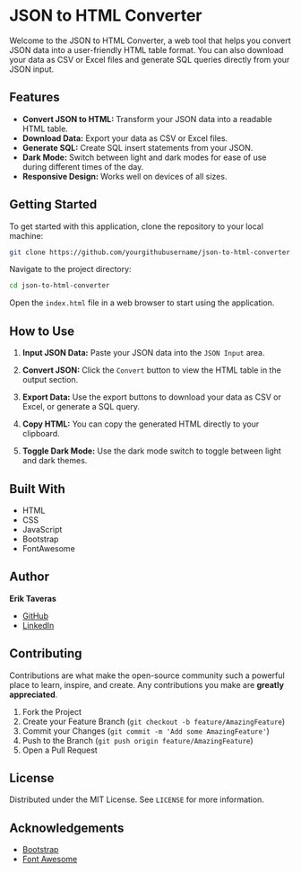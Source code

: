 
# JSON to HTML Converter

Welcome to the JSON to HTML Converter, a web tool that helps you convert JSON data into a user-friendly HTML table format. You can also download your data as CSV or Excel files and generate SQL queries directly from your JSON input.

## Features

- **Convert JSON to HTML:** Transform your JSON data into a readable HTML table.
- **Download Data:** Export your data as CSV or Excel files.
- **Generate SQL:** Create SQL insert statements from your JSON.
- **Dark Mode:** Switch between light and dark modes for ease of use during different times of the day.
- **Responsive Design:** Works well on devices of all sizes.

## Getting Started

To get started with this application, clone the repository to your local machine:

```bash
git clone https://github.com/yourgithubusername/json-to-html-converter.git
```

Navigate to the project directory:

```bash
cd json-to-html-converter
```

Open the `index.html` file in a web browser to start using the application.

## How to Use

1. **Input JSON Data:**
   Paste your JSON data into the `JSON Input` area.
   
2. **Convert JSON:**
   Click the `Convert` button to view the HTML table in the output section.

3. **Export Data:**
   Use the export buttons to download your data as CSV or Excel, or generate a SQL query.

4. **Copy HTML:**
   You can copy the generated HTML directly to your clipboard.

5. **Toggle Dark Mode:**
   Use the dark mode switch to toggle between light and dark themes.

## Built With

- HTML
- CSS
- JavaScript
- Bootstrap
- FontAwesome

## Author

**Erik Taveras**

- [GitHub](https://github.com/eriktaveras)
- [LinkedIn](https://www.linkedin.com/in/eriktaveras)

## Contributing

Contributions are what make the open-source community such a powerful place to learn, inspire, and create. Any contributions you make are **greatly appreciated**.

1. Fork the Project
2. Create your Feature Branch (`git checkout -b feature/AmazingFeature`)
3. Commit your Changes (`git commit -m 'Add some AmazingFeature'`)
4. Push to the Branch (`git push origin feature/AmazingFeature`)
5. Open a Pull Request

## License

Distributed under the MIT License. See `LICENSE` for more information.

## Acknowledgements

- [Bootstrap](https://getbootstrap.com)
- [Font Awesome](https://fontawesome.com)
